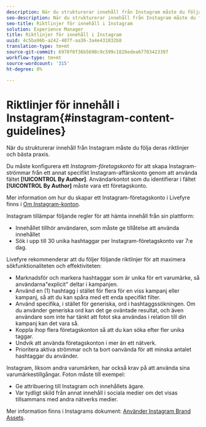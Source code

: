 ```yaml
---
description: När du strukturerar innehåll från Instagram måste du följa deras riktlinjer och bästa praxis.
seo-description: När du strukturerar innehåll från Instagram måste du följa deras riktlinjer och bästa praxis.
seo-title: Riktlinjer för innehåll i Instagram
solution: Experience Manager
title: Riktlinjer för innehåll i Instagram
uuid: 4c5ba96b-a242-407f-aa36-3a4e431832b8
translation-type: tm+mt
source-git-commit: 6978f0f36b5698c9c599c1828edea67703423397
workflow-type: tm+mt
source-wordcount: '315'
ht-degree: 0%

---
```



# Riktlinjer för innehåll i Instagram{#instagram-content-guidelines}

När du strukturerar innehåll från Instagram måste du följa deras riktlinjer och bästa praxis.

Du måste konfigurera ett *Instagram-företagskonto* för att skapa Instagram-strömmar från ett annat specifikt Instagram-affärskonto genom att använda fältet **[!UICONTROL By Author]**. Användarkontot som du identifierar i fältet **[!UICONTROL By Author]** måste vara ett företagskonto.

Mer information om hur du skapar ett Instagram-företagskonto i Livefyre finns i [Om Instagram-konton](../c-users-creating-accounts-with-studio-access/t-configure-social-accout-instagram/c-about-instagram-accounts.md#c_about_instagram_accounts).

Instagram tillämpar följande regler för att hämta innehåll från sin plattform:

* Innehållet tillhör användaren, som måste ge tillåtelse att använda innehållet
* Sök i upp till 30 unika hashtaggar per Instagram-företagskonto var 7:e dag.

Livefyre rekommenderar att du följer följande riktlinjer för att maximera sökfunktionaliteten och effektiviteten:

* Marknadsför och markera hashtaggar som är unika för ert varumärke, så användarna&quot;explicit&quot; deltar i kampanjen.
* Använd en (1) hashtagg i stället för flera för en viss kampanj eller kampanj, så att du kan spåra med ett enda specifikt filter.
* Använd specifika, i stället för generiska, ord i hashtaggssökningen. Om du använder generiska ord kan det ge oväntade resultat, och även användare som inte har tänkt att fotot ska användas i relation till din kampanj kan det vara så.
* Koppla ihop flera företagskonton så att du kan söka efter fler unika taggar.
* Undvik att använda företagskonton i mer än ett nätverk.
* Prioritera aktiva strömmar och ta bort oanvända för att minska antalet hashtaggar du använder.

Instagram, liksom andra varumärken, har också krav på att använda sina varumärkestillgångar. Foton måste till exempel:

* Ge attribuering till Instagram och innehållets ägare.
* Var tydligt skild från annat innehåll i sociala medier om det visas tillsammans med andra nätverks medier.

Mer information finns i Instagrams dokument: [Använder Instagram Brand Assets](https://help.instagram.com/304689166306603).
